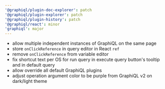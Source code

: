 ```yaml
---
'@graphiql/plugin-doc-explorer': patch
'@graphiql/plugin-explorer': patch
'@graphiql/plugin-history': patch
'@graphiql/react': minor
'graphiql': major
---
```


- allow multiple independent instances of GraphiQL on the same page
- store `onClickReference` in query editor in React `ref`
- remove `onClickReference` from variable editor
- fix shortcut text per OS for run query in execute query button's tooltip and in default query
- allow override all default GraphiQL plugins
- adjust operation argument color to be purple from GraphiQL v2 on dark/light theme
